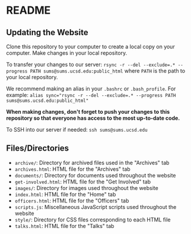 # README

## Updating the Website
Clone this repository to your computer to create a local copy on your computer. Make changes in your local repository.

To transfer your changes to our server: `rsync -r --del --exclude=.* --progress PATH sums@sums.ucsd.edu:public_html` where `PATH` is the path to your local repository.

We recommend making an alias in your `.bashrc` or `.bash_profile`. For example:
`alias sync="rsync -r --del --exclude=.* --progress PATH sums@sums.ucsd.edu:public_html"`

**When making changes, don't forget to push your changes to this repository so that everyone has access to the most up-to-date code.**

To SSH into our server if needed: `ssh sums@sums.ucsd.edu`

## Files/Directories
- `archive/`: Directory for archived files used in the "Archives" tab
- `archives.html`: HTML file for the "Archives" tab
- `documents/`: Directory for documents used throughout the website
- `get-involved.html`: HTML file for the "Get Involved" tab
- `images/`: Directory for images used throughout the website
- `index.html`: HTML file for the "Home" tab
- `officers.html`: HTML file for the "Officers" tab
- `scripts.js`: Miscellaneous JavaScript scripts used throughout the website
- `style/`: Directory for CSS files corresponding to each HTML file
- `talks.html`: HTML file for the "Talks" tab
